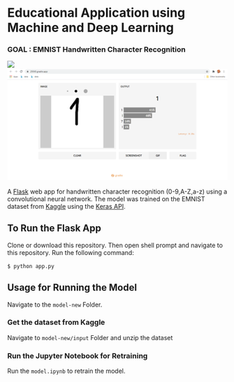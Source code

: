 # Educational Application using Machine and Deep Learning
### GOAL : EMNIST Handwritten Character Recognition  

![](https://github.com/jayeshsaini/emnist-flask/blob/master/media/screenshot.png)
![](Pic.png)

A [Flask](http://flask.pocoo.org/) web app for handwritten character recognition (0-9,A-Z,a-z) using a convolutional neural network. The model was trained on the EMNIST dataset from [Kaggle](https://www.kaggle.com/crawford/emnist) using the [Keras API](https://github.com/fchollet/keras).

## To Run the Flask App
Clone or download this repository. Then open shell prompt and navigate to this repository. Run the following command:

```
$ python app.py
```

## Usage for Running the Model

Navigate to the `model-new` Folder. 

### Get the dataset from Kaggle
Navigate to `model-new/input` Folder and unzip the dataset

### Run the Jupyter Notebook for Retraining
Run the `model.ipynb` to retrain the model.
